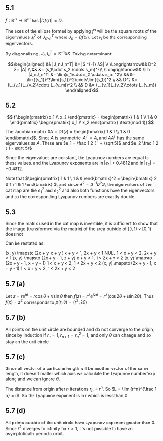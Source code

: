 ## 5.1

$f: \mathbb R^m \to \mathbb R^m$ has $|Df(x)| = D$.

The axes of the ellipse formed by applying $f^n$ will be the square roots of the
eigenvalues ${s_i}^2$ of $J_nJ_n^T$ where $J_n = Df(x)$. Let $v_i$ be the
corresponding eigenvectors.

By diagonalizing, $J_nJ_n^T = S ^{-1} AS$. Taking determinant:

$$\begin{aligned}
               && |J_nJ_n^T| &= |S ^{-1} AS| \\
\Longrightarrow&& D^2        &= |A|          \\
               &&            &= (s_1\cdot s_2 \cdots s_m)^2\\
\Longrightarrow&& \lim |J_nJ_n^T| 
                             &= \lim(s_1\cdot s_2 \cdots s_m)^2\\
               &&            &= \lim({s_1})^2\lim({s_1})^2\cdots\lim({s_1})^2 \\
               &&        D^2 &= (L_{v_1}L_{v_2}\cdots L_{v_m})^2 \\
               &&          D &= (L_{v_1}L_{v_2}\cdots L_{v_m})
\end{aligned}$$

## 5.2

$$
f \begin{pmatrix} x_1 \\ x_2 \end{pmatrix}
= \begin{pmatrix}
1 & 1 \\
1 & 0
\end{pmatrix}
\begin{pmatrix}
x_1 \\
x_2
\end{pmatrix}
\text{(mod 1)}
$$

The Jacobian matrix $A = Df(v) = \begin{bmatrix}
1 & 1 \\
1 & 0
\end{bmatrix}$.
Since $A$ is symmetric, $A^T = A$, and $AA^T$ has the same eigenvalues as $A$.
These are $e_1  = \frac 1 2 ( 1 + \sqrt 5)$ and $e_2 \frac 1 2 ( 1 - \sqrt 5)$  

Since the eigenvalues are constant, the Lyapunov numbers are equal to these
values, and the Lyapunov exponents are $\ln |e_1| = 0.4812$ and $\ln |e_2| = -0.4812$.


Note that $\begin{bmatrix}
1 & 1 \\
1 & 0
\end{bmatrix}^2 =
\begin{bmatrix}
2 & 1 \\
1 & 1
\end{bmatrix}
$, and since $A^2 = S ^{-1} D^2 S$, the eigenvalues of the cat map are the
${e_1}^2$ and ${e_2}^2$ and also both functions have the eigenvectors and so the
corresponding Lyapunov numbers are exactly double.

## 5.3

Since the matrix used in the cat map is invertible, it is sufficient to show
that the image (transformed via the matrix) of the area outside of $[0, 1) \times [0, 1)$ does not 

Can be restated as:

(x, y) \mapsto (2x + y, x + y    )          x + y < 1,     2x + y < 1
NULL                                    1 < x + y < 2,     2x + y < 1
(x, y) \mapsto (2x + y - 1, x + y)          x + y < 1, 1 < 2x + y < 2
(x, y) \mapsto (2x + y - 1, x + y - 1)  1 < x + y < 2, 1 < 2x + y < 2
(x, y) \mapsto (2x + y - 1, x + y - 1)  1 < x + y < 2, 1 < 2x + y < 2

## 5.7 (a)

Let $z = r e^{i\theta} = r\cos\theta + r i \sin\theta$ then $f(z) = r^2 e^{i
2\theta} = r^2 (\cos 2\theta + i \sin 2 \theta)$. Thus $f(x) = z^2$ corresponds
to $p(r, \theta) = (r^2, 2\theta)$

## 5.7 (b)

All points on the unit circle are bounded and do not converge to the origin,
since by induction if $r_n = 1, r_{n+1} = {r_n}^2 = 1$, and only $\theta$ can
change and so stay on the unit circle.

## 5.7 (c)

Since all vector of a particular length will be another vector of the same
length, it doesn't matter which axis we calculate the Lyapunov number/exp along
and we can ignore $\theta$.

The distance from origin after $n$ iterations $r_n = r^n$. So $L = \lim
{r^n}^{\frac 1 n} = r$. So the Lyapunov exponent is $\ln r$ which is less than
$0$

## 5.7 (d)

All points outside of the unit circle have Lyapunov exponent greater than 0.
Since $r^2$ diverges to infinity for $r>1$, it's not possible to have an
asymptotically periodic orbit.
